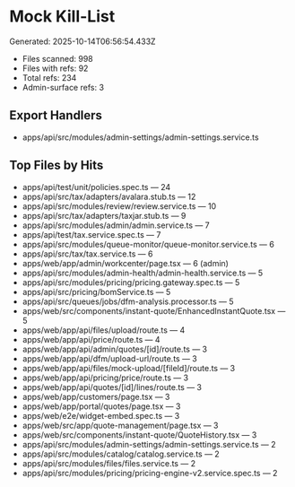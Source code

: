 # Mock Kill-List

Generated: 2025-10-14T06:56:54.433Z

* Files scanned: 998
* Files with refs: 92
* Total refs: 234
* Admin-surface refs: 3

## Export Handlers
- apps/api/src/modules/admin-settings/admin-settings.service.ts

## Top Files by Hits
- apps/api/test/unit/policies.spec.ts — 24 
- apps/api/src/tax/adapters/avalara.stub.ts — 12 
- apps/api/src/modules/review/review.service.ts — 10 
- apps/api/src/tax/adapters/taxjar.stub.ts — 9 
- apps/api/src/modules/admin/admin.service.ts — 7 
- apps/api/test/tax.service.spec.ts — 7 
- apps/api/src/modules/queue-monitor/queue-monitor.service.ts — 6 
- apps/api/src/tax/tax.service.ts — 6 
- apps/web/app/admin/workcenter/page.tsx — 6 (admin)
- apps/api/src/modules/admin-health/admin-health.service.ts — 5 
- apps/api/src/modules/pricing/pricing.gateway.spec.ts — 5 
- apps/api/src/pricing/bomService.ts — 5 
- apps/api/src/queues/jobs/dfm-analysis.processor.ts — 5 
- apps/web/src/components/instant-quote/EnhancedInstantQuote.tsx — 5 
- apps/web/app/api/files/upload/route.ts — 4 
- apps/web/app/api/price/route.ts — 4 
- apps/web/app/api/admin/quotes/[id]/route.ts — 3 
- apps/web/app/api/dfm/upload-url/route.ts — 3 
- apps/web/app/api/files/mock-upload/[fileId]/route.ts — 3 
- apps/web/app/api/pricing/price/route.ts — 3 
- apps/web/app/api/quotes/[id]/lines/route.ts — 3 
- apps/web/app/customers/page.tsx — 3 
- apps/web/app/portal/quotes/page.tsx — 3 
- apps/web/e2e/widget-embed.spec.ts — 3 
- apps/web/src/app/quote-management/page.tsx — 3 
- apps/web/src/components/instant-quote/QuoteHistory.tsx — 3 
- apps/api/src/modules/admin-settings/admin-settings.service.ts — 2 
- apps/api/src/modules/catalog/catalog.service.ts — 2 
- apps/api/src/modules/files/files.service.ts — 2 
- apps/api/src/modules/pricing/pricing-engine-v2.service.spec.ts — 2 